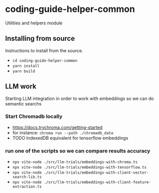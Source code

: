 # coding-guide-helper-common

Utilities and helpers module

## Installing from source

Instructions to install from the source.

- `cd coding-guide-helper-common`
- `yarn install`
- `yarn build`


## LLM work

Starting LLM integration in order to work with embeddings so we can do semantic searchs

### Start Chromadb locally

- https://docs.trychroma.com/getting-started
- for instance: `chroma run --path ./chromadb_data`
- TODO IndexedDB equivalent for tensorflow embeddings

### run one of the scripts so we can compare results accuracy

- `npx vite-node ./src/llm-trials/embeddings-with-chroma.ts`
- `npx vite-node ./src/llm-trials/embeddings-with-tensorflow.ts`
- `npx vite-node ./src/llm-trials/embeddings-with-client-vector-search-lib.ts`
- `npx vite-node ./src/llm-trials/embeddings-with-client-feature-extraction.ts`

